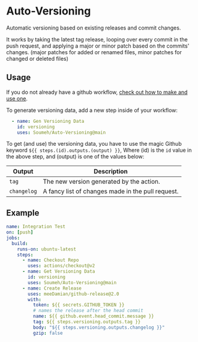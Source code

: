 # Auto-Versioning

Automatic versioning based on existing releases and commit changes.

It works by taking the latest tag release, looping over every commit in the push request, and applying a major or minor patch based on the commits' changes. (major patches for added or renamed files, minor patches for changed or deleted files)

## Usage

If you do not already have a github workflow, [check out how to make and use one](https://docs.github.com/en/actions/quickstart).

To generate versioning data, add a new step inside of your workflow:

```yml
  - name: Gen Versioning Data
    id: versioning
    uses: Soumeh/Auto-Versioning@main
```

To get (and use) the versioning data, you have to use the magic Github keyword `${{ steps.(id).outputs.(output) }}`, Where (id) is the `id` value in the above step, and (output) is one of the values below:

|Output|Description|
|-|-|
|`tag`|The new version generated by the action.|
|`changelog`|A fancy list of changes made in the pull request.|

## Example

```yml
name: Integration Test
on: [push]
jobs:
  build:
    runs-on: ubuntu-latest
    steps:
      - name: Checkout Repo
        uses: actions/checkout@v2
      - name: Get Versioning Data
        id: versioning
        uses: Soumeh/Auto-Versioning@main
      - name: Create Release
        uses: meeDamian/github-release@2.0
        with:
          token: ${{ secrets.GITHUB_TOKEN }}
          # names the release after the head commit
          name: ${{ github.event.head_commit.message }}
          tag: ${{ steps.versioning.outputs.tag }}
          body: "${{ steps.versioning.outputs.changelog }}"
          gzip: false
```
